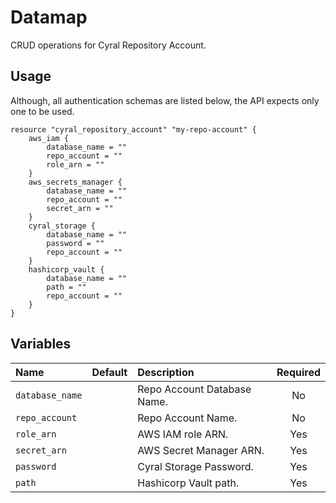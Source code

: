 # Datamap

CRUD operations for Cyral Repository Account.

## Usage
Although, all authentication schemas are listed below, the API expects only one to be used.
```hcl
resource "cyral_repository_account" "my-repo-account" {
    aws_iam {
        database_name = ""
        repo_account = ""
        role_arn = ""
    }
    aws_secrets_manager {
        database_name = ""
        repo_account = ""
        secret_arn = ""
    }
    cyral_storage {
        database_name = ""
        password = ""
        repo_account = ""
    }
    hashicorp_vault {
        database_name = ""
        path = ""
        repo_account = ""
    }
}
```

## Variables

|  Name           |  Default  |  Description                                                                         | Required |
|:----------------|:---------:|:-------------------------------------------------------------------------------------|:--------:|
| `database_name`       |           | Repo Account Database Name.                    | No      |
| `repo_account`       |           | Repo Account Name.                    | No      |
| `role_arn`       |           | AWS IAM role ARN.                    | Yes      |
| `secret_arn`       |           | AWS Secret Manager ARN.                    | Yes      |
| `password`       |           | Cyral Storage Password.                    | Yes      |
| `path`       |           | Hashicorp Vault path.                    | Yes      |